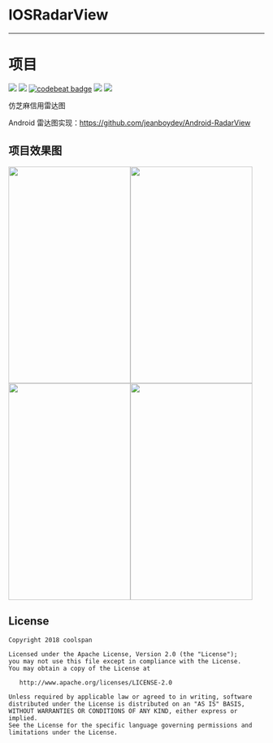 #  IOSRadarView
---

# 项目
![](https://img.shields.io/badge/platform-ios-lightgrey.svg)  ![](https://img.shields.io/badge/language-swift-orange.svg)  [![codebeat badge](https://codebeat.co/badges/77ca5356-df91-4ab1-bbfc-930897948f19)](https://codebeat.co/projects/github-com-coolspan-iosradarview-master)  ![](https://img.shields.io/badge/license-Apache-000000.svg)  [![](https://img.shields.io/badge/CSDN-@qxs965266509-green.svg)](http://blog.csdn.net/qxs965266509/article/details/79601838)

仿芝麻信用雷达图

Android 雷达图实现：https://github.com/jeanboydev/Android-RadarView

## 项目效果图

<img src="https://github.com/coolspan/IOSRadarView/blob/master/Screenshots/five.PNG" width="240px" height="427px" /><img src="https://github.com/coolspan/IOSRadarView/blob/master/Screenshots/six.PNG" width="240px" height="427px" />
<img src="https://github.com/coolspan/IOSRadarView/blob/master/Screenshots/seven.PNG" width="240px" height="427px" /><img src="https://github.com/coolspan/IOSRadarView/blob/master/Screenshots/night.PNG" width="240px" height="427px" />



## License

    Copyright 2018 coolspan

    Licensed under the Apache License, Version 2.0 (the "License");
    you may not use this file except in compliance with the License.
    You may obtain a copy of the License at

       http://www.apache.org/licenses/LICENSE-2.0

    Unless required by applicable law or agreed to in writing, software
    distributed under the License is distributed on an "AS IS" BASIS,
    WITHOUT WARRANTIES OR CONDITIONS OF ANY KIND, either express or implied.
    See the License for the specific language governing permissions and
    limitations under the License.
